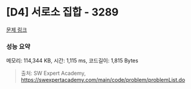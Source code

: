 # [D4] 서로소 집합 - 3289 

[문제 링크](https://swexpertacademy.com/main/code/problem/problemDetail.do?contestProbId=AWBJKA6qr2oDFAWr) 

### 성능 요약

메모리: 114,344 KB, 시간: 1,115 ms, 코드길이: 1,815 Bytes



> 출처: SW Expert Academy, https://swexpertacademy.com/main/code/problem/problemList.do